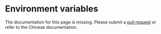 # Environment variables

The documentation for this page is missing. Please submit a [pull request](https://github.com/v2fly/v2fly-github-io/pulls) or refer to the Chinese documentation.
